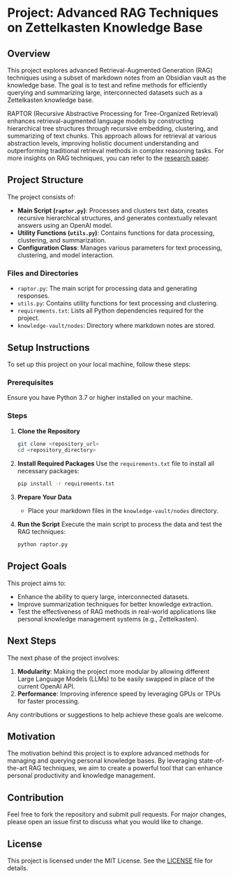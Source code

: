 # Project: Advanced RAG Techniques on Zettelkasten Knowledge Base

## Overview

This project explores advanced Retrieval-Augmented Generation (RAG) techniques using a subset of markdown notes from an Obsidian vault as the knowledge base. The goal is to test and refine methods for efficiently querying and summarizing large, interconnected datasets such as a Zettelkasten knowledge base.

RAPTOR (Recursive Abstractive Processing for Tree-Organized Retrieval) enhances retrieval-augmented language models by constructing hierarchical tree structures through recursive embedding, clustering, and summarizing of text chunks. This approach allows for retrieval at various abstraction levels, improving holistic document understanding and outperforming traditional retrieval methods in complex reasoning tasks. For more insights on RAG techniques, you can refer to the [research paper](https://arxiv.org/html/2401.18059v1).

## Project Structure

The project consists of:

-   **Main Script (`raptor.py`)**: Processes and clusters text data, creates recursive hierarchical structures, and generates contextually relevant answers using an OpenAI model.
-   **Utility Functions (`utils.py`)**: Contains functions for data processing, clustering, and summarization.
-   **Configuration Class**: Manages various parameters for text processing, clustering, and model interaction.

### Files and Directories

-   `raptor.py`: The main script for processing data and generating responses.
-   `utils.py`: Contains utility functions for text processing and clustering.
-   `requirements.txt`: Lists all Python dependencies required for the project.
-   `knowledge-vault/nodes`: Directory where markdown notes are stored.

## Setup Instructions

To set up this project on your local machine, follow these steps:

### Prerequisites

Ensure you have Python 3.7 or higher installed on your machine.

### Steps

1. **Clone the Repository**

    ```bash
    git clone <repository_url>
    cd <repository_directory>
    ```

2. **Install Required Packages**
   Use the `requirements.txt` file to install all necessary packages:

    ```bash
    pip install -r requirements.txt
    ```

3. **Prepare Your Data**

    - Place your markdown files in the `knowledge-vault/nodes` directory.

4. **Run the Script**
   Execute the main script to process the data and test the RAG techniques:
    ```bash
    python raptor.py
    ```

## Project Goals

This project aims to:

-   Enhance the ability to query large, interconnected datasets.
-   Improve summarization techniques for better knowledge extraction.
-   Test the effectiveness of RAG methods in real-world applications like personal knowledge management systems (e.g., Zettelkasten).

## Next Steps

The next phase of the project involves:

1. **Modularity**: Making the project more modular by allowing different Large Language Models (LLMs) to be easily swapped in place of the current OpenAI API.
2. **Performance**: Improving inference speed by leveraging GPUs or TPUs for faster processing.

Any contributions or suggestions to help achieve these goals are welcome.

## Motivation

The motivation behind this project is to explore advanced methods for managing and querying personal knowledge bases. By leveraging state-of-the-art RAG techniques, we aim to create a powerful tool that can enhance personal productivity and knowledge management.

## Contribution

Feel free to fork the repository and submit pull requests. For major changes, please open an issue first to discuss what you would like to change.

## License

This project is licensed under the MIT License. See the [LICENSE](LICENSE) file for details.
